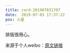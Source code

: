```yaml
---
title: card-201907031707
date:  2019-07-03 17:37:22
pos: 火星
---
```

排版很用心。 

来源于个人weibo：[原文链接](https://m.weibo.cn/status/HBLVi0zxA?mblogid=HBLVi0zxA)